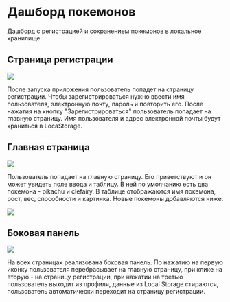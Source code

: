 # Дашборд покемонов
<p>Дашборд с регистрацией и сохранением покемонов в локальное хранилище.</p>
<div>
<h2> Страница регистрации </h2>
<img src="https://user-images.githubusercontent.com/111885198/233805402-c010bb2c-c117-41c9-9f0b-e0a8b526442a.png" />
<p>После запуска приложения пользователь попадет на страницу регистрации. Чтобы зарегистрироваться нужно ввести имя пользователя, электронную почту, пароль и повторить его. После нажатия на кнопку "Зарегистрироваться" пользователь попадает на главную страницу. Имя пользователя и адрес электронной почты будут храниться в LocaStorage.</p>
</div>
<div>
<h2>Главная страница</h2>
<img src="https://user-images.githubusercontent.com/111885198/233805716-ca9d3b3a-b296-4605-b397-e20afeaa6f6f.png"/>
<p>Пользователь попадает на главную страницу. Его приветствуют и он может увидеть поле ввода и таблицу. В ней по умолчанию есть два покемона - pikachu и clefairy. В таблице отображаются имя покемона, рост, вес, способности и картинка. Новые покемоны добавляются ниже.</p>
<img src="https://user-images.githubusercontent.com/111885198/233807924-5307b817-4023-4680-b125-031c8f8d3a5f.png"/>
</div>
<div>
<h2>Боковая панель</h2>
<img src="https://user-images.githubusercontent.com/111885198/233840903-13672f14-875a-468d-b39b-ed52fb6f88cf.jpg"/>
<p>На всех страницах реализована боковая панель. По нажатию на первую иконку пользователя перебрасывает на главную страницу, при клике на вторую - на страницу регистрации, при нажатии на третью пользователь выходит из профиля, данные из Local Storage стираются, пользователь автоматически переходит на страницу регистрации.</p>
